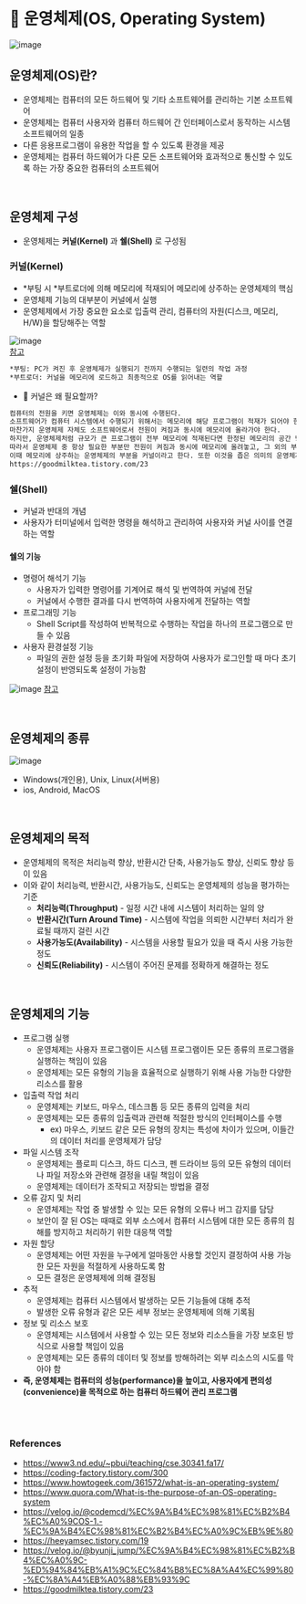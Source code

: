 # 📝 운영체제(OS, Operating System)

![image](https://user-images.githubusercontent.com/50076031/127077333-75f4d934-c7e0-4557-82d7-f773a801a7b8.png)  

## 운영체제(OS)란? 
- 운영체제는 컴퓨터의 모든 하드웨어 및 기타 소프트웨어를 관리하는 기본 소프트웨어
- 운영체제는 컴퓨터 사용자와 컴퓨터 하드웨어 간 인터페이스로서 동작하는 시스템 소프트웨어의 일종
- 다른 응용프로그램이 유용한 작업을 할 수 있도록 환경을 제공
- 운영체제는 컴퓨터 하드웨어가 다른 모든 소프트웨어와 효과적으로 통신할 수 있도록 하는 가장 중요한 컴퓨터의 소프트웨어

<br>

## 운영체제 구성
- 운영체제는 **커널(Kernel)** 과 **쉘(Shell)** 로 구성됨

### 커널(Kernel)
- *부팅 시 *부트로더에 의해 메모리에 적재되어 메모리에 상주하는 운영체제의 핵심
- 운영체제 기능의 대부분이 커널에서 실행
- 운영체제에서 가장 중요한 요소로 입출력 관리, 컴퓨터의 자원(디스크, 메모리, H/W)을 할당해주는 역할

![image](https://user-images.githubusercontent.com/50076031/127082228-56245da0-354c-424f-8a0a-27b523d89de9.png)  
[참고](https://velog.io/@byunji_jump/%EC%9A%B4%EC%98%81%EC%B2%B4%EC%A0%9C-%ED%94%84%EB%A1%9C%EC%84%B8%EC%8A%A4%EC%99%80-%EC%8A%A4%EB%A0%88%EB%93%9C)

```html
*부팅: PC가 켜진 후 운영체제가 실행되기 전까지 수행되는 일련의 작업 과정 
*부트로더: 커널을 메모리에 로드하고 최종적으로 OS를 읽어내는 역할 
```

* 🤔 커널은 왜 필요할까?

```html
컴퓨터의 전원을 키면 운영체제는 이와 동시에 수행된다.
소프트웨어가 컴퓨터 시스템에서 수행되기 위해서는 메모리에 해당 프로그램이 적재가 되어야 한다.
마찬가지 운영체제 자체도 소프트웨어로서 전원이 켜짐과 동시에 메모리에 올라가야 한다.
하지만, 운영체제처럼 규모가 큰 프로그램이 전부 메모리에 적재된다면 한정된 메모리의 공간 낭비가 심할 것이다.
따라서 운영체제 중 항상 필요한 부분만 전원이 켜짐과 동시에 메모리에 올려놓고, 그 외의 부분은 필요할 때 메모리에 올려서 사용한다.
이때 메모리에 상주하는 운영체제의 부분을 커널이라고 한다. 또한 이것을 좁은 의미의 운영체제라고도 한다.
https://goodmilktea.tistory.com/23
```

### 쉘(Shell)
- 커널과 반대의 개념
- 사용자가 터미널에서 입력한 명령을 해석하고 관리하여 사용자와 커널 사이를 연결하는 역할

#### 쉘의 기능
- 명령어 해석기 기능
  - 사용자가 입력한 명령어를 기계어로 해석 및 번역하여 커널에 전달
  - 커널에서 수행한 결과를 다시 번역하여 사용자에게 전달하는 역할
- 프로그래밍 기능
  - Shell Script를 작성하여 반복적으로 수행하는 작업을 하나의 프로그램으로 만들 수 있음
- 사용자 환경설정 기능
  - 파일의 권한 설정 등을 초기화 파일에 저장하여 사용자가 로그인할 때 마다 초기 설정이 반영되도록 설정이 가능함

![image](https://user-images.githubusercontent.com/50076031/127082536-99d90bbe-f1e4-4468-bac3-881dbd905378.png)
[참고](https://velog.io/@byunji_jump/%EC%9A%B4%EC%98%81%EC%B2%B4%EC%A0%9C-%ED%94%84%EB%A1%9C%EC%84%B8%EC%8A%A4%EC%99%80-%EC%8A%A4%EB%A0%88%EB%93%9C)

<br>

## 운영체제의 종류

![image](https://user-images.githubusercontent.com/50076031/127077483-4fa65cd5-fa6b-4e29-a0b4-e4ef3a77e1f4.png)

- Windows(개인용), Unix, Linux(서버용)
- ios, Android, MacOS

<br>

## 운영체제의 목적
- 운영체제의 목적은 처리능력 향상, 반환시간 단축, 사용가능도 향상, 신뢰도 향상 등이 있음
- 이와 같이 처리능력, 반환시간, 사용가능도, 신뢰도는 운영체제의 성능을 평가하는 기준
  - **처리능력(Throughput)** - 일정 시간 내에 시스템이 처리하는 일의 양
  - **반환시간(Turn Around Time)** - 시스템에 작업을 의뢰한 시간부터 처리가 완료될 때까지 걸린 시간
  - **사용가능도(Availability)** - 시스템을 사용할 필요가 있을 때 즉시 사용 가능한 정도
  - **신뢰도(Reliability)** - 시스템이 주어진 문제를 정확하게 해결하는 정도 

<br>

## 운영체제의 기능
- 프로그램 실행
    - 운영체제는 사용자 프로그램이든 시스템 프로그램이든 모든 종류의 프로그램을 실행하는 책임이 있음
    - 운영체제는 모든 유형의 기능을 효율적으로 실행하기 위해 사용 가능한 다양한 리소스를 활용
- 입출력 작업 처리
    - 운영체제는 키보드, 마우스, 데스크톱 등 모든 종류의 입력을 처리
    - 운영체제는 모든 종류의 입출력과 관련해 적절한 방식의 인터페이스를 수행
        - ex) 마우스, 키보드 같은 모든 유형의 장치는 특성에 차이가 있으며, 이들간의 데이터 처리를 운영체제가 담당
- 파일 시스템 조작
    - 운영체제는 플로피 디스크, 하드 디스크, 펜 드라이브 등의 모든 유형의 데이터나 파일 저장소와 관련해 결정을 내릴 책임이 있음
    - 운영체제는 데이터가 조작되고 저장되는 방법을 결정
- 오류 감지 및 처리
    - 운영체제는 작업 중 발생할 수 있는 모든 유형의 오류나 버그 감지를 담당
    - 보안이 잘 된 OS는 때때로 외부 소스에서 컴퓨터 시스템에 대한 모든 종류의 침해를 방지하고 처리하기 위한 대응책 역할
- 자원 할당
    - 운영체제는 어떤 자원을 누구에게 얼마동안 사용할 것인지 결정하여 사용 가능한 모든 자원을 적절하게 사용하도록 함
    - 모든 결정은 운영체제에 의해 결정됨
- 추적
    - 운영체제는 컴퓨터 시스템에서 발생하는 모든 기능들에 대해 추적
    - 발생한 오류 유형과 같은 모든 세부 정보는 운영체제에 의해 기록됨
- 정보 및 리소스 보호
    - 운영체제는 시스템에서 사용할 수 있는 모든 정보와 리소스들을 가장 보호된 방식으로 사용할 책임이 있음
    - 운영체제는 모든 종류의 데이터 및 정보를 방해하려는 외부 리소스의 시도를 막아야 함
- **즉, 운영체제는 컴퓨터의 성능(performance)을 높이고, 사용자에게 편의성(convenience)을 목적으로 하는 컴퓨터 하드웨어 관리 프로그램**

<br><br>

### References
- https://www3.nd.edu/~pbui/teaching/cse.30341.fa17/
- https://coding-factory.tistory.com/300
- https://www.howtogeek.com/361572/what-is-an-operating-system/
- https://www.quora.com/What-is-the-purpose-of-an-OS-operating-system
- https://velog.io/@codemcd/%EC%9A%B4%EC%98%81%EC%B2%B4%EC%A0%9COS-1.-%EC%9A%B4%EC%98%81%EC%B2%B4%EC%A0%9C%EB%9E%80
- https://heeyamsec.tistory.com/19
- https://velog.io/@byunji_jump/%EC%9A%B4%EC%98%81%EC%B2%B4%EC%A0%9C-%ED%94%84%EB%A1%9C%EC%84%B8%EC%8A%A4%EC%99%80-%EC%8A%A4%EB%A0%88%EB%93%9C
- https://goodmilktea.tistory.com/23

